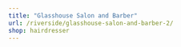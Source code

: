 ```yaml
---
title: "Glasshouse Salon and Barber"
url: /riverside/glasshouse-salon-and-barber-2/
shop: hairdresser
---
```

